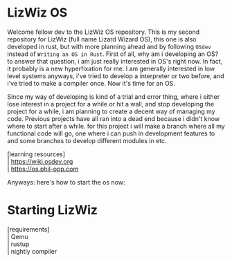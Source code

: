 # LizWiz OS
Welcome fellow dev to the LizWiz OS repository. This is my second repository for LizWiz (full name Lizard Wizard OS), this one is also developed in rust, but with more planning ahead and  by following `OSdev` instead of `Writing an OS in Rust`.
First of all, why am i developing an OS? to answer that question, i am just really interested in OS's right now. In fact, it probably is a new hyperfixation for me. I am generally interested in low level systems anyways, i've tried to develop a interpreter or two before,
and i've tried to make a compiler once. Now it's time for an OS.

Since my way of developing is kind of a trial and error thing, where i either lose interest in a project for a while or hit a wall, and stop developing the project for a while, i am planning to create a decent way of managing my code. Previous projects have all ran into a dead
end because i didn't know where to start after a while. for this project i will make a branch where all my functional code will go, one where i can push in development features to and some branches to develop different modules in etc.

[learning resources] <br>
| https://wiki.osdev.org <br>
| https://os.phil-opp.com <br>




Anyways: here's how to start the os now:

# Starting LizWiz
[requirements] <br>
| Qemu <br>
| rustup <br>
| nightly compiler <br>
